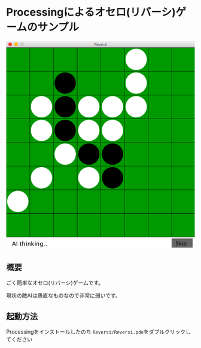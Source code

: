 Processingによるオセロ(リバーシ)ゲームのサンプル
==========================

![Sample](sample.png)


## 概要

ごく簡単なオセロ(リバーシ)ゲームです。

現状の敵AIは愚直なものなので非常に弱いです。

## 起動方法

Processingをインストールしたのち `Reversi/Reversi.pde`をダブルクリックしてください

